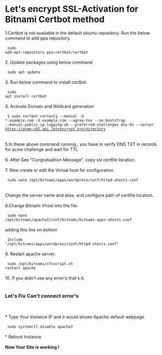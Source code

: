 # Let's encrypt SSL-Activation for Bitnami Certbot method

1.Certbot is not available in the default ubuntu repository. Run the below command to add ppa repository.<br>
<br>
<code> sudo add-apt-repository ppa:certbot/certbot </code> <br>
<br>
2. Update packages using below command. <br>
<br>
<code> sudo apt update </code> <br>
<br>
3. Run below command to install certbot <br>
<br>
<code> sudo apt install certbot </code> <br>
<br>
4. Activate Domain and Wildcard generation <br>
<br>
<code> $ sudo certbot certonly --manual -d *.example.com -d example.com --agree-tos --no-bootstrap --manual-public-ip-logging-ok --preferred-challenges dns-01 --server https://acme-v02.api.letsencrypt.org/directory </code> <br>
<br>
5.In these above command running , you have to verify DNS TXT in records for acme challenge and wait for TTL  <br>
<br>
6. After See "Congratualtion Message". copy ssl certfile location. <br>
<br>
7. Now create or edit the Virtual host for configuration. <br>
<br>
<code> sudo nano /opt/bitnami/apps/wordpress/conf/httpd-vhosts.conf </code> <br>
<br>
Change the server name and alias. and configure path of certfile location.<br>
<br>
8.Change Bitnami Vhost into the file. <br>
<br>
 <code> sudo nano /opt/bitnami/apache2/conf/bitnami/bitnami-apps-vhosts.conf </code> <br>
 <br>
 adding this line on bottom <br>
 <br>
 <code> Include "/opt/bitnami/apps/wordpress/conf/httpd-vhosts.conf" </code> <br>
 <br>
 9. Restart apache server.<br>
 <br>
 <code> sudo /opt/bitnami/ctlscript.sh restart apache </code><br>
  <br>
  10. If you didn't see any error's that's it. 
  <br>
    <br>

        
  <h3> Let's Fix Can't connect error's </h3><br>
  <br>
  * Type Your Instance IP and it would shows Apache default webpage.  <br>
  <br>
  <code> sudo systemctl disable apache2 </code><br>
  <br>
  * Reboot Instance <br>
  <br>
  <b> Now Your Site is working ! </b>
  

